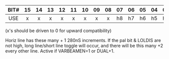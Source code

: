 | BIT# | 15 | 14 | 13 | 12 | 11 | 10 | 09 | 08 | 07 | 06 | 05 | 04 | 03 | 02 | 01 | 00 |
|:-:|:-:|:-:|:-:|:-:|:-:|:-:|:-:|:-:|:-:|:-:|:-:|:-:|:-:|:-:|:-:|:-:|
| USE | x | x | x | x | x | x | x | x | h8 | h7 | h6 | h5 | h4 | h3 | h2 | h1 |

(x's should be driven to 0 for upward compatibility)

Horiz line has these many + 1 280nS increments. If the
pal bit & LOLDIS are not high, long line/short line toggle
will occur, and there will be this many +2 every other line.
Active if VARBEAMEN=1 or DUAL+1.